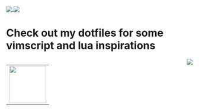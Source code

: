 <a href="https://github.com/beauwilliams/beauwilliams">
  <img align="center" src="https://github-readme-stats.vercel.app/api?username=beauwilliams&show_icons=true&theme=gruvbox" />
</a>
<a href="https://github.com/beauwilliams/beauwilliams">
  <img align="center" src="https://github-readme-stats.vercel.app/api/top-langs/?username=beauwilliams&langs_count=8&layout=compact&theme=gruvbox" />
</a>

# Check out my dotfiles for some vimscript and lua inspirations
<a href="https://github.com/beauwilliams/dotfiles">
  <img align="right" src="https://github-readme-stats.vercel.app/api/pin/?username=beauwilliams&repo=dotfiles&show_owner=true" />
</a>
<table> 
    <tr>
        <td class="height" style="text-align: center; vertical-align: middle;">
            <img src="https://github-readme-stats.vercel.app/api/pin/?username=beauwilliams&repo=dotfiles&show_owner=true" width=100 height=100 />
        </td>
    </tr>
</table>


<!--![Top Languages Card](https://github-readme-stats.vercel.app/api/top-langs/?username=beauwilliams&theme=gruvbox)

<!--
**beauwilliams/beauwilliams** is a ✨ _special_ ✨ repository because its `README.md` (this file) appears on your GitHub profile.

Here are some ideas to get you started:

- 🔭 I’m currently working on ...
- 🌱 I’m currently learning ...
- 👯 I’m looking to collaborate on ...
- 🤔 I’m looking for help with ...
- 💬 Ask me about ...
- 📫 How to reach me: ...
- 😄 Pronouns: ...
- ⚡ Fun fact: ...
-->
